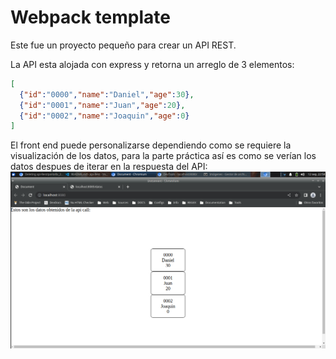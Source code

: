 # Webpack template
Este fue un proyecto pequeño para crear un API REST.

La API esta alojada con express y retorna un arreglo de 3 elementos:
``` json
[
  {"id":"0000","name":"Daniel","age":30},
  {"id":"0001","name":"Juan","age":20},
  {"id":"0002","name":"Joaquin","age":0}
]
```

El front end puede personalizarse dependiendo como se requiere la visualización de los datos, para la parte práctica así es como se verían los datos despues de iterar en la respuesta del API:
![Final view](https://github.com/rolckeirnad/api-Rest/blob/main/src/pantalla_2022-09-12_22-58-34.png?raw=true)

